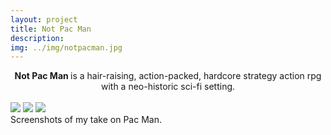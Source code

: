 ```yaml
---
layout: project
title: Not Pac Man
description: 
img: ../img/notpacman.jpg
---
```


<center><b>Not Pac Man </b> is a hair-raising, action-packed, hardcore strategy action rpg with a neo-historic sci-fi setting.</center><br/>

<!--<div class="img_row">
	<img class="col two" src="{{ site.baseurl }}/img/notpacman_1.jpg" alt="" title="example image"/>
	<img class="col one" src="{{ site.baseurl }}/img/notpacman_2.png" alt="" title="example image"/>
</div> -->

<div class="owl-carousel owl-theme">
<a href="{{ site.baseurl }}/img/birdman_1.png" target="_blank"><img src="{{ site.baseurl }}/img/Screenshot (30).jpg" /></a>
<a href="{{ site.baseurl }}/img/birdman_2.png" target="_blank"><img src="{{ site.baseurl }}/img/Screenshot (34).jpg" /></a>
<a href="{{ site.baseurl }}/img/birdman_3.png" target="_blank"><img src="{{ site.baseurl }}/img/Screenshot (35).jpg" /></a>
</div>

<div class="col three caption">
	Screenshots of my take on Pac Man. 
</div>

<br/>
